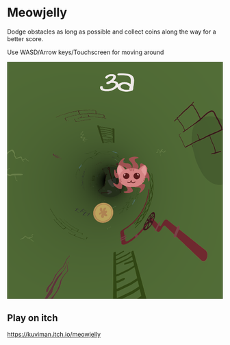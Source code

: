 # Meowjelly

Dodge obstacles as long as possible and collect coins along the way for a better score.

Use WASD/Arrow keys/Touchscreen for moving around

![screenshot](screenshot.png)

## Play on itch

<https://kuviman.itch.io/meowjelly>
